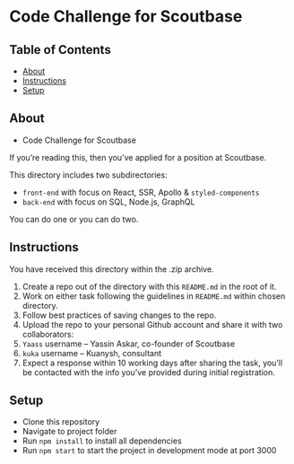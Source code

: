 # Code Challenge for Scoutbase

## Table of Contents

- [About](#about)
- [Instructions](#instructions)
- [Setup](#setup)

## About

- Code Challenge for Scoutbase

If you’re reading this, then you’ve applied for a position at Scoutbase.

This directory includes two subdirectories:

- `front-end` with focus on React, SSR, Apollo & `styled-components`
- `back-end` with focus on SQL, Node.js, GraphQL

You can do one or you can do two.

## Instructions

You have received this directory within the .zip archive.

1. Create a repo out of the directory with this `README.md` in the root of it.
2. Work on either task following the guidelines in `README.md` within chosen directory.
3. Follow best practices of saving changes to the repo.
4. Upload the repo to your personal Github account and share it with two collaborators:
5. `Yaass` username – Yassin Askar, co-founder of Scoutbase
6. `kuka` username – Kuanysh, consultant
7. Expect a response within 10 working days after sharing the task, you’ll be contacted with the info you’ve provided during initial registration.

## Setup

- Clone this repository
- Navigate to project folder
- Run `npm install` to install all dependencies
- Run `npm start` to start the project in development mode at port 3000
